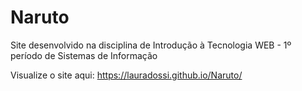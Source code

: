 # Naruto
Site desenvolvido na disciplina de Introdução à Tecnologia WEB - 1º período de Sistemas de Informação

Visualize o site aqui: https://lauradossi.github.io/Naruto/
